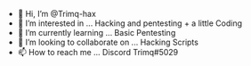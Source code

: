 - 👋 Hi, I’m @Trimq-hax
- 👀 I’m interested in ... Hacking and pentesting + a little Coding
- 🌱 I’m currently learning ... Basic Pentesting
- 💞️ I’m looking to collaborate on ... Hacking Scripts 
- 📫 How to reach me ... Discord Trimq#5029

<!---
Hack the world 🌎
--->
